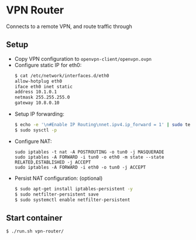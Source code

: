 # VPN Router

Connects to a remote VPN, and route traffic through

## Setup

- Copy VPN configuration to `openvpn-client/openvpn.ovpn`
- Configure static IP for eth0:
  ```sh
  $ cat /etc/network/interfaces.d/eth0
  allow-hotplug eth0
  iface eth0 inet static
  address 10.1.0.1
  netmask 255.255.255.0
  gateway 10.8.0.10
  ```
- Setup IP forwarding:
  ```sh
  $ echo -e '\n#Enable IP Routing\nnet.ipv4.ip_forward = 1' | sudo tee -a /etc/sysctl.conf
  $ sudo sysctl -p
  ```
- Configure NAT:
  ```
  sudo iptables -t nat -A POSTROUTING -o tun0 -j MASQUERADE
  sudo iptables -A FORWARD -i tun0 -o eth0 -m state --state RELATED,ESTABLISHED -j ACCEPT
  sudo iptables -A FORWARD -i eth0 -o tun0 -j ACCEPT
  ```
- Persist NAT configuration: (optional)
  ```sh
  $ sudo apt-get install iptables-persistent -y
  $ sudo netfilter-persistent save
  $ sudo systemctl enable netfilter-persistent
  ```

## Start container

```bash
$ ./run.sh vpn-router/
```
